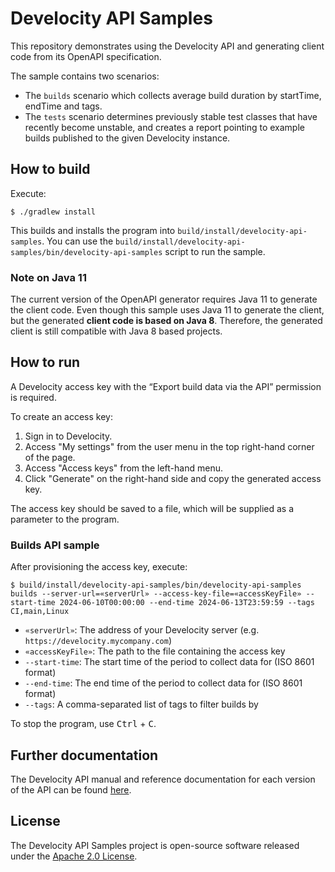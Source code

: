 # Develocity API Samples

This repository demonstrates using the Develocity API and generating client code from its OpenAPI specification.

The sample contains two scenarios:
* The `builds` scenario which collects average build duration by startTime, endTime and tags.
* The `tests` scenario determines previously stable test classes that have recently become unstable, and creates a report pointing to example builds published to the given Develocity instance.

## How to build

Execute:

```
$ ./gradlew install
```

This builds and installs the program into `build/install/develocity-api-samples`.
You can use the `build/install/develocity-api-samples/bin/develocity-api-samples` script to run the sample.

### Note on Java 11

The current version of the OpenAPI generator requires Java 11 to generate the client code. Even though this sample uses Java 11 to generate the client, but the generated **client code is based on Java 8**.
Therefore, the generated client is still compatible with Java 8 based projects.

## How to run

A Develocity access key with the “Export build data via the API” permission is required.

To create an access key:

1. Sign in to Develocity.
2. Access "My settings" from the user menu in the top right-hand corner of the page.
3. Access "Access keys" from the left-hand menu.
4. Click "Generate" on the right-hand side and copy the generated access key.

The access key should be saved to a file, which will be supplied as a parameter to the program.

### Builds API sample

After provisioning the access key, execute:

```
$ build/install/develocity-api-samples/bin/develocity-api-samples builds --server-url=«serverUrl» --access-key-file=«accessKeyFile» --start-time 2024-06-10T00:00:00 --end-time 2024-06-13T23:59:59 --tags CI,main,Linux
```

- `«serverUrl»`: The address of your Develocity server (e.g. `https://develocity.mycompany.com`)
- `«accessKeyFile»`: The path to the file containing the access key
- `--start-time`: The start time of the period to collect data for (ISO 8601 format)
- `--end-time`: The end time of the period to collect data for (ISO 8601 format)
- `--tags`: A comma-separated list of tags to filter builds by

To stop the program, use <kbd>Ctrl</kbd> + <kbd>C</kbd>.

## Further documentation

The Develocity API manual and reference documentation for each version of the API can be found [here](https://docs.gradle.com/enterprise/api-manual).

## License

The Develocity API Samples project is open-source software released under the [Apache 2.0 License][apache-license].

[apache-license]: https://www.apache.org/licenses/LICENSE-2.0.html
